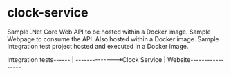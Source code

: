 # clock-service
Sample .Net Core Web API to be hosted within a Docker image.
Sample Webpage to consume the API. Also hosted within a Docker image.
Sample Integration test project hosted and executed in a Docker image.


Integration tests------
                       |
                        -------------->Clock Service
                       |
Website-----------------


